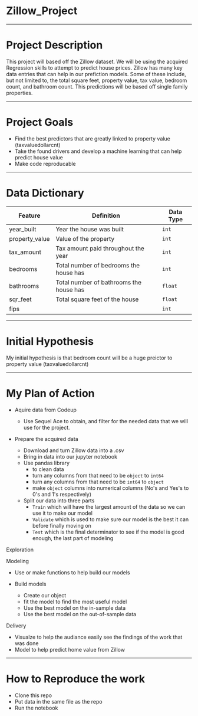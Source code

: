 # Zillow_Project
------
# Project Description 

This project will based off the Zillow dataset. We will be using the acquired Regression skills to attempt to predict house prices.
Zillow has many key data entries that can help in our prefiction models. Some of these include, but not limited to,  the total square feet, property value, tax value, bedroom count, and bathroom count. This predictions will be based off single family properties.

------
# Project Goals
+ Find the best predictors that are greatly linked to property value (taxvaluedollarcnt) 
+ Take the found drivers and develop a machine learning that can help predict house value
+ Make code reproducable

-----
# Data Dictionary


| Feature | Definition | Data Type |
| ----- | ----- | ----- |
| year_built | Year the house was built| `int` |
| property_value| Value of the property | `int` |
| tax_amount | Tax amount paid throughout the year| `int` |
| bedrooms| Total number of bedrooms the house has| `int`|
| bathrooms| Total number of bathrooms the house has| `float` |
| sqr_feet | Total square feet of the house | `float` |
| fips |   | `int` |


------
# Initial Hypothesis

My initial hypothesis is that bedroom count will be a huge preictor to property value (taxvaluedollarcnt)

------
# My Plan of Action

+ Aquire data from Codeup
  - Use Sequel Ace to obtain, and filter for the needed data that we will use for the project.
  
+ Prepare the acquired data
  - Download and turn Zillow data into a .csv
  - Bring in data into our jupyter notebook
  - Use pandas library
    - to clean data 
    - turn any columns from that need to be `object` to `int64`
    - turn any columns from that need to be `int64` to `object`
    - make `object` columns into numerical columns (No's and Yes's to  0's and 1's respectively)
  - Split our data into three parts 
    - `Train` which will have the largest amount of the data so we can use it to make our model
    - `Validate` which is used to make sure our model is the best it can before finally moving on
    - `Test` which is the final determinator to see if the model is good enough, the last part of modeling

Exploration
  
 
Modeling

- Use or make functions to help build our models 

- Build models 
  - Create our object
  - fit the model to find the most useful model
  - Use the best model on the in-sample data
  - Use the best model on the out-of-sample data
  
Delivery
  
  - Visualze to help the audiance easily see the findings of the work that was done
  - Model to help predict home value from Zillow
  
  ----
  # How to Reproduce the work
  
  - Clone this repo
  - Put data in the same file as the repo
  - Run the notebook
 

























